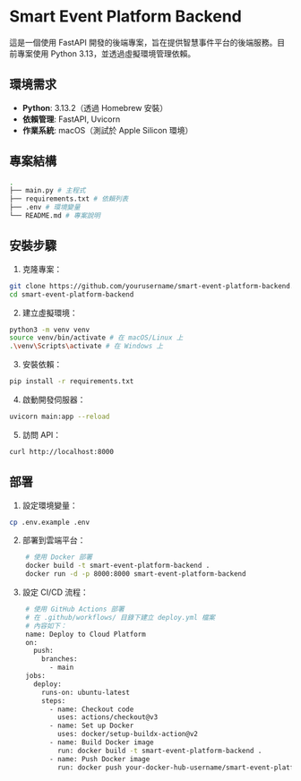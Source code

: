 # Smart Event Platform Backend

這是一個使用 FastAPI 開發的後端專案，旨在提供智慧事件平台的後端服務。目前專案使用 Python 3.13，並透過虛擬環境管理依賴。

## 環境需求

- **Python**: 3.13.2（透過 Homebrew 安裝）
- **依賴管理**: FastAPI, Uvicorn
- **作業系統**: macOS（測試於 Apple Silicon 環境）

## 專案結構

```bash
.
├── main.py # 主程式
├── requirements.txt # 依賴列表
├── .env # 環境變量
└── README.md # 專案說明
```

## 安裝步驟

1. 克隆專案：

```bash
git clone https://github.com/yourusername/smart-event-platform-backend.git
cd smart-event-platform-backend
```

2. 建立虛擬環境：

```bash
python3 -m venv venv
source venv/bin/activate # 在 macOS/Linux 上
.\venv\Scripts\activate # 在 Windows 上
```

3. 安裝依賴：

```bash
pip install -r requirements.txt
```

4. 啟動開發伺服器：

```bash
uvicorn main:app --reload
```

5. 訪問 API：

```bash
curl http://localhost:8000
```

## 部署

1. 設定環境變量：

```bash
cp .env.example .env
```

2. 部署到雲端平台：

```bash
    # 使用 Docker 部署
    docker build -t smart-event-platform-backend .
    docker run -d -p 8000:8000 smart-event-platform-backend
```

3. 設定 CI/CD 流程：

```bash
    # 使用 GitHub Actions 部署
    # 在 .github/workflows/ 目錄下建立 deploy.yml 檔案
    # 內容如下：
    name: Deploy to Cloud Platform
    on:
      push:
        branches:
          - main
    jobs:
      deploy:
        runs-on: ubuntu-latest
        steps:
          - name: Checkout code
            uses: actions/checkout@v3
          - name: Set up Docker
            uses: docker/setup-buildx-action@v2
          - name: Build Docker image
            run: docker build -t smart-event-platform-backend .
          - name: Push Docker image
            run: docker push your-docker-hub-username/smart-event-platform-backend:latest
```
